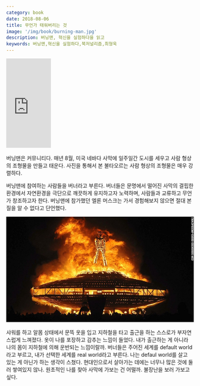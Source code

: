 ```yaml
---
category: book
date: 2018-08-06
title: 무언가 태워버리는 것
image: '/img/book/burning-man.jpg'
description: 버닝맨, 혁신을 실험하다을 읽고
keywords: 버닝맨,혁신을 실험하다,북저널리즘,최형욱
---
```


<iframe src="https://coupa.ng/bhkn76" width="120" height="240" frameborder="0" scrolling="no"></iframe>

버닝맨은 커뮤니티다. 매년 8월, 미국 네바다 사막에 일주일간 도시를 세우고 사람 형상의 조형물을 만들고 태운다. 사진을 통해서 본 불타오르는 사람 형상의 조형물은 매우 강렬하다.

버닝맨에 참여하는 사람들을 버너라고 부른다. 버너들은 문명에서 떨어진 사막의 결핍한 환경에서 자연환경을 극단으로 깨끗하게 유지하고자 노력하며, 사람들과 교류하고 무언가 창조하고자 한다. 버닝맨에 참가했던 엘론 머스크는 가서 경험해보지 않으면 절대 본질을 알 수 없다고 단언했다.

![burning-man](/img/book/burning-man.jpg "burning-man")

샤워를 하고 알몸 상태에서 문뜩 옷을 입고 지하철을 타고 출근을 하는 스스로가 부자연스럽게 느껴졌다. 옷이 나를 포장하고 감추는 느낌이 들었다. 내가 출근하는 게 아니라 나의 몸이 지하철에 의해 운반되는 느낌이랄까. 버너들은 주어진 세계를 default world라고 부르고, 내가 선택한 세계를 real world라고 부른다. 나는 defaul world를 살고 있는 게 아닌가 하는 생각이 스쳤다. 현대인으로서 살아가는 데에는 너무나 많은 것에 둘러 쌓여있지 않나. 원초적인 나를 찾아 사막에 가보는 건 어떨까. 불장난을 보러 가보고 싶다.